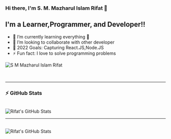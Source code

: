 ### Hi there, I'm S. M. Mazharul Islam Rifat 👋

## I'm a Learner,Programmer, and Developer!!

- 🌱 I’m currently learning everything 🤣
- 👯 I’m looking to collaborate with other developer
- 🥅 2022 Goals: Capturing React.JS,Node.JS
- ⚡ Fun fact: I love to solve programming problems

<p align="left"> <img src="https://komarev.com/ghpvc/?username=S-M-Mazharul-Islam-Rifat&label=Profile%20views&color=0e75b6&style=flat" alt="S M Mazharul Islam Rifat" /> </p>


<br />

---
  ### :zap: GitHub Stats
  <br/>
  <img align="center" alt="Rifat's GitHub Stats" src="https://github-readme-stats.vercel.app/api?username=S-M-Mazharul-Islam-Rifat&show_icons=true&theme=tokyonight" />
<br />

---
<br/>
<img align="center"  alt="Rifat's GitHub Stats" src="https://github-readme-stats.vercel.app/api/top-langs/?username=S-M-Mazharul-Islam-Rifat&show_icons=true" />
